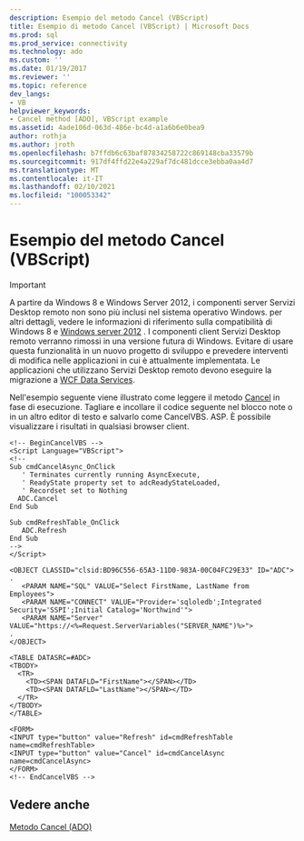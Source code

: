 ```yaml
---
description: Esempio del metodo Cancel (VBScript)
title: Esempio di metodo Cancel (VBScript) | Microsoft Docs
ms.prod: sql
ms.prod_service: connectivity
ms.technology: ado
ms.custom: ''
ms.date: 01/19/2017
ms.reviewer: ''
ms.topic: reference
dev_langs:
- VB
helpviewer_keywords:
- Cancel method [ADO], VBScript example
ms.assetid: 4ade106d-063d-486e-bc4d-a1a6b6e0bea9
author: rothja
ms.author: jroth
ms.openlocfilehash: b7ffdb6c63baf87834258722c869148cba33579b
ms.sourcegitcommit: 917df4ffd22e4a229af7dc481dcce3ebba0aa4d7
ms.translationtype: MT
ms.contentlocale: it-IT
ms.lasthandoff: 02/10/2021
ms.locfileid: "100053342"
---
```

# <a name="cancel-method-example-vbscript"></a>Esempio del metodo Cancel (VBScript)
> [!IMPORTANT]
>  A partire da Windows 8 e Windows Server 2012, i componenti server Servizi Desktop remoto non sono più inclusi nel sistema operativo Windows. per altri dettagli, vedere le informazioni di riferimento sulla compatibilità di Windows 8 e [Windows server 2012](https://www.microsoft.com/download/details.aspx?id=27416) . I componenti client Servizi Desktop remoto verranno rimossi in una versione futura di Windows. Evitare di usare questa funzionalità in un nuovo progetto di sviluppo e prevedere interventi di modifica nelle applicazioni in cui è attualmente implementata. Le applicazioni che utilizzano Servizi Desktop remoto devono eseguire la migrazione a [WCF Data Services](/dotnet/framework/wcf/).  
  
 Nell'esempio seguente viene illustrato come leggere il metodo [Cancel](../ado-api/cancel-method-ado.md) in fase di esecuzione. Tagliare e incollare il codice seguente nel blocco note o in un altro editor di testo e salvarlo come CancelVBS. ASP. È possibile visualizzare i risultati in qualsiasi browser client.  
  
```  
<!-- BeginCancelVBS -->  
<Script Language="VBScript">  
<!--  
Sub cmdCancelAsync_OnClick  
   ' Terminates currently running AsyncExecute,  
   ' ReadyState property set to adcReadyStateLoaded,  
   ' Recordset set to Nothing  
  ADC.Cancel  
End Sub  
  
Sub cmdRefreshTable_OnClick  
   ADC.Refresh  
End Sub  
-->  
</Script>  
  
<OBJECT CLASSID="clsid:BD96C556-65A3-11D0-983A-00C04FC29E33" ID="ADC">  
.  
   <PARAM NAME="SQL" VALUE="Select FirstName, LastName from Employees">  
   <PARAM NAME="CONNECT" VALUE="Provider='sqloledb';Integrated Security='SSPI';Initial Catalog='Northwind'">  
   <PARAM NAME="Server" VALUE="https://<%=Request.ServerVariables("SERVER_NAME")%>">  
.  
</OBJECT>  
  
<TABLE DATASRC=#ADC>  
<TBODY>  
  <TR>  
    <TD><SPAN DATAFLD="FirstName"></SPAN></TD>  
    <TD><SPAN DATAFLD="LastName"></SPAN></TD>  
  </TR>  
</TBODY>  
</TABLE>  
  
<FORM>  
<INPUT type="button" value="Refresh" id=cmdRefreshTable name=cmdRefreshTable>  
<INPUT type="button" value="Cancel" id=cmdCancelAsync name=cmdCancelAsync>  
</FORM>  
<!-- EndCancelVBS -->  
```  
  
## <a name="see-also"></a>Vedere anche  
 [Metodo Cancel (ADO)](../ado-api/cancel-method-ado.md)
